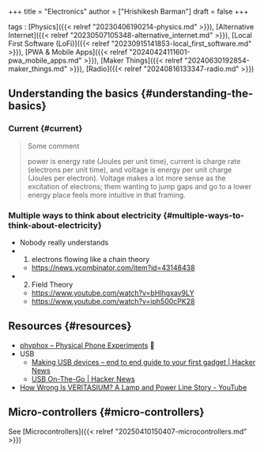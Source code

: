 +++
title = "Electronics"
author = ["Hrishikesh Barman"]
draft = false
+++

tags
: [Physics]({{< relref "20230406190214-physics.md" >}}), [Alternative Internet]({{< relref "20230507105348-alternative_internet.md" >}}), [Local First Software (LoFi)]({{< relref "20230915141853-local_first_software.md" >}}), [PWA &amp; Mobile Apps]({{< relref "20240424111601-pwa_mobile_apps.md" >}}), [Maker Things]({{< relref "20240630192854-maker_things.md" >}}), [Radio]({{< relref "20240816133347-radio.md" >}})


## Understanding the basics {#understanding-the-basics}


### Current {#current}

> Some comment
>
> power is energy rate (Joules per unit time), current is charge rate (electrons per unit time), and voltage is energy per unit charge (Joules per electron). Voltage makes a lot more sense as the excitation of electrons; them wanting to jump gaps and go to a lower energy place feels more intuitive in that framing.


### Multiple ways to think about electricity {#multiple-ways-to-think-about-electricity}

-   Nobody really understands
-   1. electrons flowing like a chain theory
    -   <https://news.ycombinator.com/item?id=43148438>
-   2. Field Theory
    -   <https://www.youtube.com/watch?v=bHIhgxav9LY>
    -   <https://www.youtube.com/watch?v=iph500cPK28>


## Resources {#resources}

-   [phyphox – Physical Phone Experiments](https://phyphox.org/) 🌟
-   USB
    -   [Making USB devices – end to end guide to your first gadget | Hacker News](https://news.ycombinator.com/item?id=40560300)
    -   [USB On-The-Go | Hacker News](https://news.ycombinator.com/item?id=42585167)
-   [How Wrong Is VERITASIUM? A Lamp and Power Line Story - YouTube](https://www.youtube.com/watch?v=iph500cPK28)


## Micro-controllers {#micro-controllers}

See [Microcontrollers]({{< relref "20250410150407-microcontrollers.md" >}})
